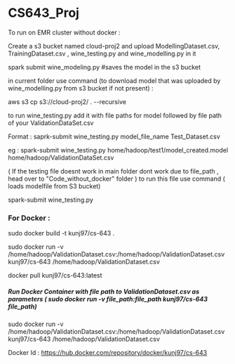 # CS643_Proj


To run on EMR cluster without docker : 


Create a s3 bucket named cloud-proj2  and upload ModellingDataset.csv, TrainingDataset.csv , wine_testing.py and wine_modelling.py in it 

spark submit wine_modeling.py #saves the model in the s3 bucket



 in current folder use command (to download model that was uploaded by wine_modelling.py from s3 bucket if not present) :
 
aws s3 cp s3://cloud-proj2/ . --recursive
  
 to run wine_testing.py add it with file paths for model followed by file path of your ValidationDataSet.csv
 
 Format : saprk-submit wine_testing.py model_file_name Test_Dataset.csv
 
eg : spark-submit wine_testing.py home/hadoop/test1/model_created.model home/hadoop/ValidationDataSet.csv


( If the testing file doesnt work  in main folder dont work due to file_path , head over to "Code_without_docker" folder )
to run this file use command ( loads modelfile from S3 bucket)

spark-submit wine_testing.py 


### For Docker : 

sudo docker build -t kunj97/cs-643 .

 sudo docker run -v  /home/hadoop/ValidationDataset.csv:/home/hadoop/ValidationDataset.csv  kunj97/cs-643  /home/hadoop/ValidationDataset.csv


docker pull kunj97/cs-643:latest
##### Run Docker Container with file path to ValidationDataset.csv as parameters ( sudo docker run -v file_path:file_path kunj97/cs-643 file_path)
sudo docker run -v  /home/hadoop/ValidationDataset.csv:/home/hadoop/ValidationDataset.csv  kunj97/cs-643  /home/hadoop/ValidationDataset.csv

Docker Id : https://hub.docker.com/repository/docker/kunj97/cs-643

